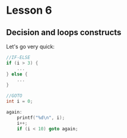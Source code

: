 # Lesson 6

## Decision and loops constructs

Let's go very quick:
```c
//IF-ELSE
if (i > 3) {
	...
} else {
	...
}

//GOTO
int i = 0;

again:
	printf("%d\n", i);
	i++;
	if (i < 10) goto again;

``` 

